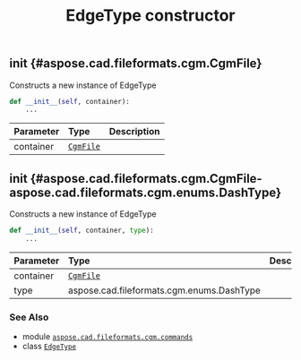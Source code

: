 ﻿---
title: EdgeType constructor
second_title: Aspose.CAD for Python via .NET API References
description: 
type: docs
weight: 10
url: /python-net/aspose.cad.fileformats.cgm.commands/edgetype/__init__/
is_root: false
---

## __init__ {#aspose.cad.fileformats.cgm.CgmFile}

Constructs a new instance of EdgeType



```python
def __init__(self, container):
    ...
```


| Parameter | Type | Description |
| :- | :- | :- |
| container | [`CgmFile`](/cad/python-net/aspose.cad.fileformats.cgm/cgmfile) |  |


## __init__ {#aspose.cad.fileformats.cgm.CgmFile-aspose.cad.fileformats.cgm.enums.DashType}

Constructs a new instance of EdgeType



```python
def __init__(self, container, type):
    ...
```


| Parameter | Type | Description |
| :- | :- | :- |
| container | [`CgmFile`](/cad/python-net/aspose.cad.fileformats.cgm/cgmfile) |  |
| type | aspose.cad.fileformats.cgm.enums.DashType |  |



### See Also
* module [`aspose.cad.fileformats.cgm.commands`](../../)
* class [`EdgeType`](/cad/python-net/aspose.cad.fileformats.cgm.commands/edgetype)
